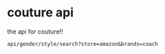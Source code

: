couture api
============

the api for couture!!

```
api/gender/style/search?store=amazon&brands=coach
```